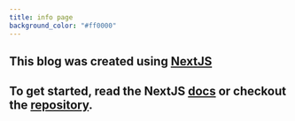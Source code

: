 ```yaml
---
title: info page
background_color: "#ff0000"
---
```


## This blog was created using [NextJS](https://nextjs.org/)

## To get started, read the NextJS [docs](https://nextjs.org/docs) or checkout the [repository](https://github.com/kendallstrautman/brevifolia-nextjs).
